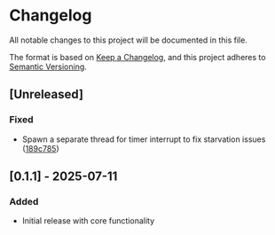 # Changelog

All notable changes to this project will be documented in this file.

The format is based on [Keep a Changelog](https://keepachangelog.com/en/1.1.0/),
and this project adheres to [Semantic Versioning](https://semver.org/spec/v2.0.0.html).

## [Unreleased]

### Fixed
- Spawn a separate thread for timer interrupt to fix starvation issues ([189c785](https://github.com/category-labs/manytrace/commit/189c785))

## [0.1.1] - 2025-07-11

### Added
- Initial release with core functionality